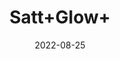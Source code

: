 ---
title: 'Satt+Glow+'
date: '2022-08-25' 
metatag: '' 
inventory: '0' 
draft: false 
# meta description 
shortDescripton: ''
description: 'Powder+Form'
longdescription: ''
featured: True
# product Price
price: '30.0'
# Product Short Description
shortDescription: ''
productID: 'ECF1FB39-5B24-ED11-9968-005056B3A416'
type: 'products'
category: 'Powder+Form' 
thumnailproduct: 'https://aminsaddiquidawakhana.eralive.net/images/products/ECF1FB39-5B24-ED11-9968-005056B3A4161.png' 
images:
  - image: 'images/products/ECF1FB39-5B24-ED11-9968-005056B3A4161.png'  
Variants:
---